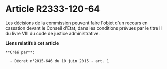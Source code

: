 # Article R2333-120-64

Les décisions de la commission peuvent faire l'objet d'un recours en cassation devant le Conseil d'Etat, dans les conditions
prévues par le titre II du livre VIII du code de justice administrative.

**Liens relatifs à cet article**

	**Créé par**:

	  - Décret n°2015-646 du 10 juin 2015 - art. 1
